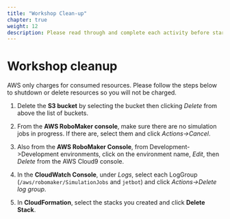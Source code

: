 ```yaml
---
title: "Workshop Clean-up"
chapter: true
weight: 12
description: Please read through and complete each activity before starting the next. If something doesn't look correct, ask for assistance as we want to make sure the concept covered are well understood. Also, if you find a bug - submit a pull request!
---
```


# Workshop cleanup

AWS only charges for consumed resources. Please follow the steps below to shutdown or delete resources so you will not be charged.

1. Delete the **S3 bucket** by selecting the bucket then clicking *Delete* from above the list of buckets.

2. From the **AWS RoboMaker console**, make sure there are no simulation jobs in progress. If there are, select them and click *Actions->Cancel*.

3. Also from the **AWS RoboMaker Console**, from Development->Development environments, click on the environment name, *Edit*, then *Delete* from the AWS Cloud9 console.

4. In the **CloudWatch Console**, under *Logs*, select each LogGroup (`/aws/robomaker/SimulationJobs` and `jetbot`) and click *Actions->Delete log group*.

5. In **CloudFormation**, select the stacks you created and click **Delete Stack**.